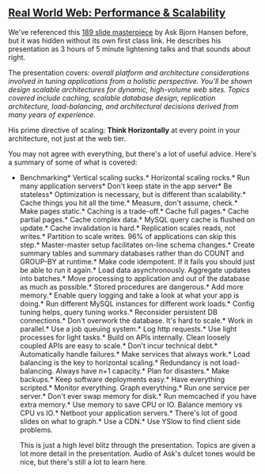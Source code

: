 ## [Real World Web: Performance & Scalability](/blog/2009/8/18/real-world-web-performance-scalability.html)

    

    

We've referenced this [189 slide masterpiece](http://www.askbjoernhansen.com/2008/04/15/real_world_web_performance_scalability_slides.html) by Ask Bjorn Hansen before, but it was hidden without its own first class link. He describes his presentation as 3 hours of 5 minute lightening talks and that sounds about right.  

The presentation covers: _overall platform and architecture considerations involved in tuning applications from a holistic perspective. You’ll be shown design scalable architectures for dynamic, high-volume web sites. Topics covered include caching, scalable database design, replication architecture, load-balancing, and architectural decisions derived from many years of experience._  

His prime directive of scaling: **Think Horizontally** at every point in your architecture, not just at the web tier.  

You may not agree with everything, but there's a lot of useful advice. Here's a summary of some of what is covered:

*   Benchmarking*   Vertical scaling sucks.*   Horizontal scaling rocks.*   Run many application servers*   Don't keep state in the app server*   Be stateless*   Optimization is necessary, but is different than scalability.*   Cache things you hit all the time.*   Measure, don't assume, check.*   Make pages static.*   Caching is a trade-off.*   Cache full pages.*   Cache partial pages.*   Cache complex data.*   MySQL query cache is flushed on update.*   Cache invalidation is hard.*   Replication scales reads, not writes.*   Partition to scale writes. 96% of applications can skip this step.*   Master-master setup facilitates on-line schema changes.*   Create summary tables and summary databases rather than do COUNT and GROUP-BY at runtime.*   Make code idempotent. If it fails you should just be able to run it again.*   Load data asynchronously. Aggregate updates into batches.*   Move processing to application and out of the database as much as possible.*   Stored procedures are dangerous.*   Add more memory.*   Enable query logging and take a look at what your app is doing.*   Run different MySQL instances for different work loads.*   Config tuning helps, query tuning works.*   Reconsider persistent DB connections.*   Don't overwork the database. It's hard to scale.*   Work in parallel.*   Use a job queuing system.*   Log http requests.*   Use light processes for light tasks.*   Build on APIs internally. Clean loosely coupled APIs are easy to scale.*   Don't incur technical debt.*   Automatically handle failures.*   Make services that always work.*   Load balancing is the key to horizontal scaling.*   Redundancy is not load-balancing. Always have n+1 capacity.*   Plan for disasters.*   Make backups.*   Keep software deployments easy.*   Have everything scripted.*   Monitor everything. Graph everything.*   Run one service per server.*   Don't ever swap memory for disk.*   Run memcached if you have extra memory.*   Use memory to save CPU or IO. Balance memory vs CPU vs IO.*   Netboot your application servers.*   There's lot of good slides on what to graph.*   Use a CDN.*   Use YSlow to find client side problems.  

    This is just a high level blitz through the presentation. Topics are given a lot more detail in the presentation. Audio of Ask's dulcet tones would be nice, but there's still a lot to learn here.    